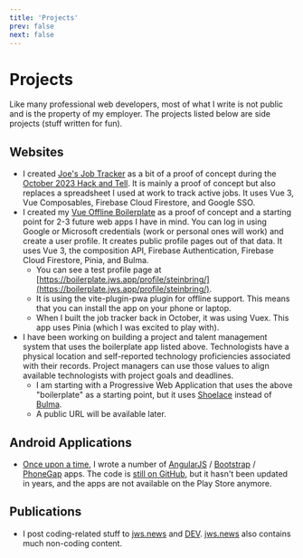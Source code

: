 ```yaml
---
title: 'Projects'
prev: false
next: false
---
```

# Projects

Like many professional web developers, most of what I write is not public and is the property of my employer.  The projects listed below are side projects (stuff written for fun).

## Websites
* I created [Joe's Job Tracker](https://joes-job-tracker.web.app/) as a bit of a proof of concept during the [October 2023 Hack and Tell](https://hackandtell.rocks/events/2023-10/). It is mainly a proof of concept but also replaces a spreadsheet I used at work to track active jobs.  It uses Vue 3, Vue Composables, Firebase Cloud Firestore, and Google SSO.
* I created my [Vue Offline Boilerplate](https://boilerplate.jws.app/) as a proof of concept and a starting point for 2-3 future web apps I have in mind.  You can log in using Google or Microsoft credentials (work or personal ones will work) and create a user profile.  It creates public profile pages out of that data.  It uses Vue 3, the composition API, Firebase Authentication, Firebase Cloud Firestore, Pinia, and Bulma.
	* You can see a test profile page at [https://boilerplate.jws.app/profile/steinbring/](https://boilerplate.jws.app/profile/steinbring/).
	* It is using the vite-plugin-pwa plugin for offline support.  This means that you can install the app on your phone or laptop.
	* When I built the job tracker back in October, it was using Vuex. This app uses Pinia (which I was excited to play with).
* I have been working on building a project and talent management system that uses the boilerplate app listed above.  Technologists have a physical location and self-reported technology proficiencies associated with their records.  Project managers can use those values to align available technologists with project goals and deadlines.
	* I am starting with a Progressive Web Application that uses the above "boilerplate" as a starting point, but it uses [Shoelace](https://jws.news/tag/web-awesome/) instead of [Bulma](https://jws.news/tag/bulma/).
	* A public URL will be available later.

## Android Applications
* [Once upon a time](https://github.com/steinbring?utf8=%E2%9C%93&tab=repositories&q=&type=archived&language=), I wrote a number of [AngularJS](https://angularjs.org/) / [Bootstrap](https://getbootstrap.com/) / [PhoneGap](https://cordova.apache.org/announcements/2020/08/14/goodbye-phonegap.html) apps.  The code is [still on GitHub](https://github.com/steinbring/PocketSteinbring), but it hasn't been updated in years, and the apps are not available on the Play Store anymore.

## Publications

* I post coding-related stuff to [jws.news](https://jws.news/category/coding/) and [DEV](https://dev.to/steinbring/).  [jws.news](https://jws.news) also contains much non-coding content.
